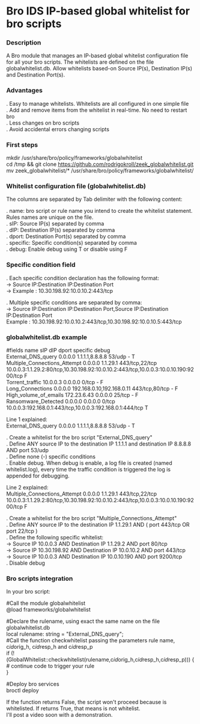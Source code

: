 # Bro IDS IP-based global whitelist for bro scripts

### Description ###

A Bro module that manages an IP-based global whitelist configuration file for all your bro scripts. The whitelists are defined on the file globalwhitelist.db. Allow whitelists based-on Source IP(s), Destination IP(s) and Destination Port(s).<br />

### Advantages ###
.  Easy to manage whitelists. Whitelists are all configured in one simple file<br />
.  Add and remove items from the whitelist in real-time. No need to restart bro<br />
.  Less changes on bro scripts<br />
.  Avoid accidental errors changing scripts<br />

### First steps ###

mkdir /usr/share/bro/policy/frameworks/globalwhitelist<br />
cd /tmp && git clone https://github.com/rodrigokroll/zeek_globalwhitelist.git<br />
mv zeek_globalwhitelist/* /usr/share/bro/policy/frameworks/globalwhitelist/<br />

### Whitelist configuration file (globalwhitelist.db) ###

The columns are separated by Tab delimiter with the following content:<br />

. name: bro script or rule name you intend to create the whitelist statement. Rules names are unique on the file.<br />
. sIP: Source IP(s) separated by comma<br />
. dIP: Destination IP(s) separated by comma<br />
. dport: Destination Port(s) separated by comma<br />
. specific: Specific condition(s) separated by comma<br />
. debug: Enable debug using T or disable using F<br />

### Specific condition field ###

. Each specific condition declaration has the following format:<br />
-> Source IP:Destination IP:Destination Port<br />
-> Example : 10.30.198.92:10.0.10.2:443/tcp<br />

. Multiple specific conditions are separated by comma:<br />
-> Source IP:Destination IP:Destination Port,Source IP:Destination IP:Destination Port<br />
Example : 10.30.198.92:10.0.10.2:443/tcp,10.30.198.92:10.0.10.5:443/tcp<br />

### globalwhitelist.db example ###

#fields	name	sIP	dIP	dport	specific  debug<br />
External_DNS_query	0.0.0.0	1.1.1.1,8.8.8.8	53/udp	-	T<br />
Multiple_Connections_Attempt	0.0.0.0	1.1.29.1	443/tcp,22/tcp	10.0.0.3:1.1.29.2:80/tcp,10.30.198.92:10.0.10.2:443/tcp,10.0.0.3:10.0.10.190:9200/tcp	F<br />
Torrent_traffic	10.0.0.3	0.0.0.0	0/tcp	- F<br />
Long_Connections	0.0.0.0	192.168.0.10,192.168.0.11	443/tcp,80/tcp	-	F<br />
High_volume_of_emails	172.23.6.43	0.0.0.0	25/tcp	-	F<br />
Ransomware_Detected	0.0.0.0	0.0.0.0	0/tcp	10.0.0.3:192.168.0.1:443/tcp,10.0.0.3:192.168.0.1:444/tcp	T<br />

Line 1 explained:<br />
External_DNS_query	0.0.0.0	1.1.1.1,8.8.8.8	53/udp	-	T<br />

. Create a whitelist for the bro script "External_DNS_query"<br />
. Define ANY source IP to the destination IP 1.1.1.1 and destination IP 8.8.8.8 AND port 53/udp<br />
. Define none (-) specific conditions<br />
. Enable debug. When debug is enable, a log file is created (named whitelist.log), every time the traffic condition is triggered the log is appended for debugging.<br />

Line 2 explained:<br />
Multiple_Connections_Attempt	0.0.0.0	1.1.29.1	443/tcp,22/tcp	10.0.0.3:1.1.29.2:80/tcp,10.30.198.92:10.0.10.2:443/tcp,10.0.0.3:10.0.10.190:9200/tcp	F<br />

. Create a whitelist for the bro script "Multiple_Connections_Attempt"<br />
. Define ANY source IP to the destination IP 1.1.29.1 AND ( port 443/tcp OR port 22/tcp )<br />
. Define the following specific whitelist:<br />
          ->  Source IP 10.0.0.3 AND Destination IP 1.1.29.2 AND port 80/tcp<br />
          ->  Source IP 10.30.198.92 AND Destination IP 10.0.10.2 AND port 443/tcp<br />
          ->  Source IP 10.0.0.3 AND Destination IP 10.0.10.190 AND port 9200/tcp<br />
. Disable debug<br />

### Bro scripts integration ###

In your bro script:<br />

#Call the module globalwhitelist<br />
@load frameworks/globalwhitelist<br />

#Declare the rulename, using exact the same name on the file globalwhitelist.db<br />
local rulename: string = "External_DNS_query";<br />
#Call the function checkwhitelist passing the parameters rule name, c$id$orig_h, c$id$resp_h and c$id$resp_p<br />
 if (!(GlobalWhitelist::checkwhitelist(rulename,c$id$orig_h,c$id$resp_h,c$id$resp_p))) {<br />
        # continue code to trigger your rule<br />
 }<br />
 
#Deploy bro services<br />
broctl deploy<br />

If the function returns False, the script won't proceed because is whitelisted. If returns True, that means is not whitelist.<br />
I'll post a video soon with a demonstration.<br />
